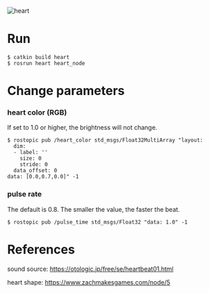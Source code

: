 ![heart](https://github.com/user-attachments/assets/4779665d-b530-42a8-a4f6-6c0ff0c1eb7e)

# Run
```
$ catkin build heart
$ rosrun heart heart_node
```
# Change parameters
### heart color (RGB)
If set to 1.0 or higher, the brightness will not change.
```
$ rostopic pub /heart_color std_msgs/Float32MultiArray "layout:
  dim:
  - label: ''
    size: 0
    stride: 0
  data_offset: 0
data: [0.0,0.7,0.0]" -1
```
### pulse rate
The default is 0.8. The smaller the value, the faster the beat.
```
$ rostopic pub /pulse_time std_msgs/Float32 "data: 1.0" -1
```

# References
sound source: https://otologic.jp/free/se/heartbeat01.html

heart shape: https://www.zachmakesgames.com/node/5